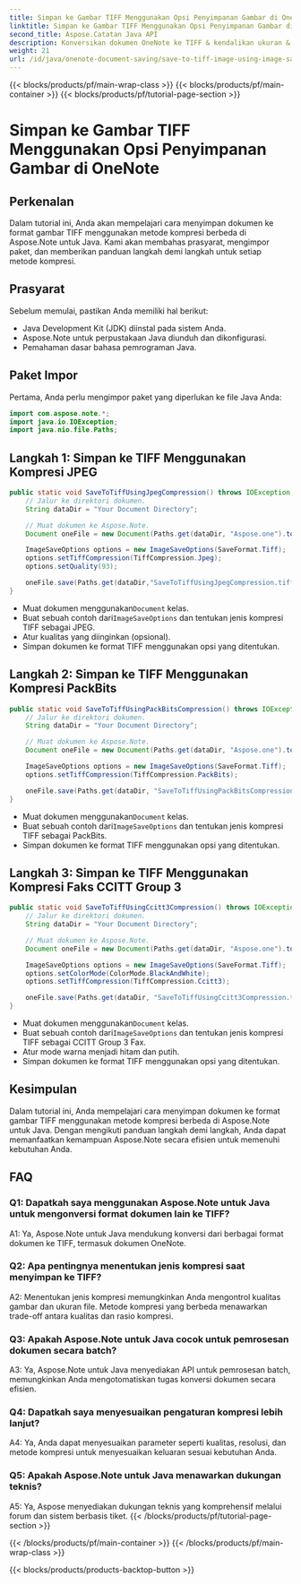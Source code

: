 ```yaml
---
title: Simpan ke Gambar TIFF Menggunakan Opsi Penyimpanan Gambar di OneNote
linktitle: Simpan ke Gambar TIFF Menggunakan Opsi Penyimpanan Gambar di OneNote
second_title: Aspose.Catatan Java API
description: Konversikan dokumen OneNote ke TIFF & kendalikan ukuran & kualitas file! Pilih kompresi Jpeg, PackBits, atau Faks di Java. Dapatkan contoh kode & pelajari caranya! #OneNote #Java #Aspose
weight: 21
url: /id/java/onenote-document-saving/save-to-tiff-image-using-image-save-options/
---
```


{{< blocks/products/pf/main-wrap-class >}}
{{< blocks/products/pf/main-container >}}
{{< blocks/products/pf/tutorial-page-section >}}

# Simpan ke Gambar TIFF Menggunakan Opsi Penyimpanan Gambar di OneNote

## Perkenalan

Dalam tutorial ini, Anda akan mempelajari cara menyimpan dokumen ke format gambar TIFF menggunakan metode kompresi berbeda di Aspose.Note untuk Java. Kami akan membahas prasyarat, mengimpor paket, dan memberikan panduan langkah demi langkah untuk setiap metode kompresi.

## Prasyarat

Sebelum memulai, pastikan Anda memiliki hal berikut:

- Java Development Kit (JDK) diinstal pada sistem Anda.
- Aspose.Note untuk perpustakaan Java diunduh dan dikonfigurasi.
- Pemahaman dasar bahasa pemrograman Java.

## Paket Impor

Pertama, Anda perlu mengimpor paket yang diperlukan ke file Java Anda:

```java
import com.aspose.note.*;
import java.io.IOException;
import java.nio.file.Paths;
```

## Langkah 1: Simpan ke TIFF Menggunakan Kompresi JPEG

```java
public static void SaveToTiffUsingJpegCompression() throws IOException {
    // Jalur ke direktori dokumen.
    String dataDir = "Your Document Directory";

    // Muat dokumen ke Aspose.Note.
    Document oneFile = new Document(Paths.get(dataDir, "Aspose.one").toString());

    ImageSaveOptions options = new ImageSaveOptions(SaveFormat.Tiff);
    options.setTiffCompression(TiffCompression.Jpeg);
    options.setQuality(93);

    oneFile.save(Paths.get(dataDir,"SaveToTiffUsingJpegCompression.tiff").toString(), options);
}
```

-  Muat dokumen menggunakan`Document` kelas.
-  Buat sebuah contoh dari`ImageSaveOptions` dan tentukan jenis kompresi TIFF sebagai JPEG.
- Atur kualitas yang diinginkan (opsional).
- Simpan dokumen ke format TIFF menggunakan opsi yang ditentukan.

## Langkah 2: Simpan ke TIFF Menggunakan Kompresi PackBits

```java
public static void SaveToTiffUsingPackBitsCompression() throws IOException {
    // Jalur ke direktori dokumen.
    String dataDir = "Your Document Directory";

    // Muat dokumen ke Aspose.Note.
    Document oneFile = new Document(Paths.get(dataDir, "Aspose.one").toString());

    ImageSaveOptions options = new ImageSaveOptions(SaveFormat.Tiff);
    options.setTiffCompression(TiffCompression.PackBits);

    oneFile.save(Paths.get(dataDir, "SaveToTiffUsingPackBitsCompression.tiff").toString(), options);
}
```

-  Muat dokumen menggunakan`Document` kelas.
-  Buat sebuah contoh dari`ImageSaveOptions` dan tentukan jenis kompresi TIFF sebagai PackBits.
- Simpan dokumen ke format TIFF menggunakan opsi yang ditentukan.

## Langkah 3: Simpan ke TIFF Menggunakan Kompresi Faks CCITT Group 3

```java
public static void SaveToTiffUsingCcitt3Compression() throws IOException {
    // Jalur ke direktori dokumen.
    String dataDir = "Your Document Directory";

    // Muat dokumen ke Aspose.Note.
    Document oneFile = new Document(Paths.get(dataDir, "Aspose.one").toString());

    ImageSaveOptions options = new ImageSaveOptions(SaveFormat.Tiff);
    options.setColorMode(ColorMode.BlackAndWhite);
    options.setTiffCompression(TiffCompression.Ccitt3);

    oneFile.save(Paths.get(dataDir, "SaveToTiffUsingCcitt3Compression.tiff").toString(), options);
}
```

-  Muat dokumen menggunakan`Document` kelas.
-  Buat sebuah contoh dari`ImageSaveOptions` dan tentukan jenis kompresi TIFF sebagai CCITT Group 3 Fax.
- Atur mode warna menjadi hitam dan putih.
- Simpan dokumen ke format TIFF menggunakan opsi yang ditentukan.

## Kesimpulan

Dalam tutorial ini, Anda mempelajari cara menyimpan dokumen ke format gambar TIFF menggunakan metode kompresi berbeda di Aspose.Note untuk Java. Dengan mengikuti panduan langkah demi langkah, Anda dapat memanfaatkan kemampuan Aspose.Note secara efisien untuk memenuhi kebutuhan Anda.

## FAQ

### Q1: Dapatkah saya menggunakan Aspose.Note untuk Java untuk mengonversi format dokumen lain ke TIFF?

A1: Ya, Aspose.Note untuk Java mendukung konversi dari berbagai format dokumen ke TIFF, termasuk dokumen OneNote.

### Q2: Apa pentingnya menentukan jenis kompresi saat menyimpan ke TIFF?

A2: Menentukan jenis kompresi memungkinkan Anda mengontrol kualitas gambar dan ukuran file. Metode kompresi yang berbeda menawarkan trade-off antara kualitas dan rasio kompresi.

### Q3: Apakah Aspose.Note untuk Java cocok untuk pemrosesan dokumen secara batch?

A3: Ya, Aspose.Note untuk Java menyediakan API untuk pemrosesan batch, memungkinkan Anda mengotomatiskan tugas konversi dokumen secara efisien.

### Q4: Dapatkah saya menyesuaikan pengaturan kompresi lebih lanjut?

A4: Ya, Anda dapat menyesuaikan parameter seperti kualitas, resolusi, dan metode kompresi untuk menyesuaikan keluaran sesuai kebutuhan Anda.

### Q5: Apakah Aspose.Note untuk Java menawarkan dukungan teknis?

A5: Ya, Aspose menyediakan dukungan teknis yang komprehensif melalui forum dan sistem berbasis tiket.
{{< /blocks/products/pf/tutorial-page-section >}}

{{< /blocks/products/pf/main-container >}}
{{< /blocks/products/pf/main-wrap-class >}}

{{< blocks/products/products-backtop-button >}}
